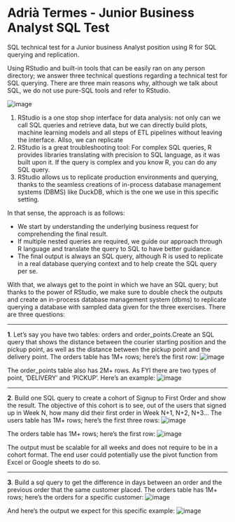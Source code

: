 # Adrià Termes - Junior Business Analyst SQL Test
SQL technical test for a Junior business Analyst position using R for SQL querying and replication.

Using RStudio and built-in tools that can be easily ran on any person directory; we answer three technical questions regarding a technical test for SQL querying. There are three main reasons why, although we talk about SQL, we do not use pure-SQL tools and refer to RStudio.

![image](https://github.com/ATB1999/ATB_JBA_SQLTEST/assets/112544311/5a2e1194-4214-4e28-9909-3168b31c0ca7)


1. RStudio is a one stop shop interface for data analysis: not only can we call SQL queries and retrieve data, but we can directly build plots, machine learning models and all steps of ETL pipelines without leaving the interface. Allso, we can replicate
2. RStudio is a great troubleshooting tool: For complex SQL queries, R provides libraries translating with precision to SQL language, as it was built upon it. If the query is complex and you know R, you can do any SQL query.
3. RStudio allows us to replicate production environments and querying, thanks to the seamless creations of in-process database management systems (DBMS) like DuckDB, which is the one we use in this specific setting.

In that sense, the approach is as follows:

- We start by understanding the underlying business request for comprehending the final result.
- If multiple nested queries are required, we guide our approach through R language and translate the query to SQL to have better guidance.
- The final output is always an SQL query, although R is used to replicate in a real database querying context and to help create the SQL query per se.

With that, we always get to the point in which we have an SQL query; but thanks to the power of RStudio, we make sure to double check the outputs and create an in-process database management system (dbms) to replicate querying a database with sampled data given for the three exercises. There are three questions:

-------------------------------------------------------------------------------------------------------------------------------------------------------------------
**1**. Let’s say you have two tables: orders and order_points.Create an SQL query that shows the distance between the courier starting position and the pickup point, as well as the distance between the pickup point and the delivery point. The orders table has 1M+ rows; here’s the first row:
![image](https://github.com/ATB1999/ATB_JBA_SQLTEST/assets/112544311/13cffc86-58e1-41fa-b3ea-800860ca6405)

The order_points table also has 2M+ rows. As FYI there are two types of point, ‘DELIVERY’ and ‘PICKUP’. Here’s an example:
![image](https://github.com/ATB1999/ATB_JBA_SQLTEST/assets/112544311/9fc5c472-c5b0-4e7e-8dde-fe70dec99143)

-------------------------------------------------------------------------------------------------------------------------------------------------------------------

**2**. Build one SQL query to create a cohort of Signup to First Order and show the result. The objective of this cohort is to see, out of the users that signed up in Week N, how many did their first order in Week N+1, N+2, N+3... The users table has 1M+ rows; here’s the first three rows:
![image](https://github.com/ATB1999/ATB_JBA_SQLTEST/assets/112544311/3af6b8dc-8d24-429f-8b0f-6854b0f05a19)

The orders table has 1M+ rows; here’s the first row:
![image](https://github.com/ATB1999/ATB_JBA_SQLTEST/assets/112544311/852db235-1177-45fa-afa7-f92f7038ebc0)

The output must be scalable for all weeks and does not require to be in a cohort format. The end user could potentially use the pivot function from Excel or Google
sheets to do so.

-------------------------------------------------------------------------------------------------------------------------------------------------------------------

**3**. Build a sql query to get the difference in days between an order and the previous order that the same customer placed. The orders table has 1M+ rows; here’s the orders for a specific customer:
![image](https://github.com/ATB1999/ATB_JBA_SQLTEST/assets/112544311/70b8a083-71b5-4fe4-b9cd-a35e126270f9)

And here’s the output we expect for this specific example:
![image](https://github.com/ATB1999/ATB_JBA_SQLTEST/assets/112544311/ed28ccba-b648-43cd-b2fa-ab8209c02b91)
